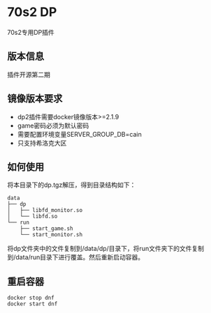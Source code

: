 # 70s2 DP

70s2专用DP插件

## 版本信息
插件开源第二期

## 镜像版本要求

* dp2插件需要docker镜像版本>=2.1.9
* game密码必须为默认密码
* 需要配置环境变量SERVER_GROUP_DB=cain
* 只支持希洛克大区

## 如何使用
将本目录下的dp.tgz解压，得到目录结构如下：
```shell
data
├── dp
│   ├── libfd_monitor.so
│   └── libfd.so
└── run
    ├── start_game.sh
    └── start_monitor.sh
```
将dp文件夹中的文件复制到/data/dp/目录下，将run文件夹下的文件复制到/data/run目录下进行覆盖。然后重新启动容器。

## 重启容器
```shell
docker stop dnf
docker start dnf
```
